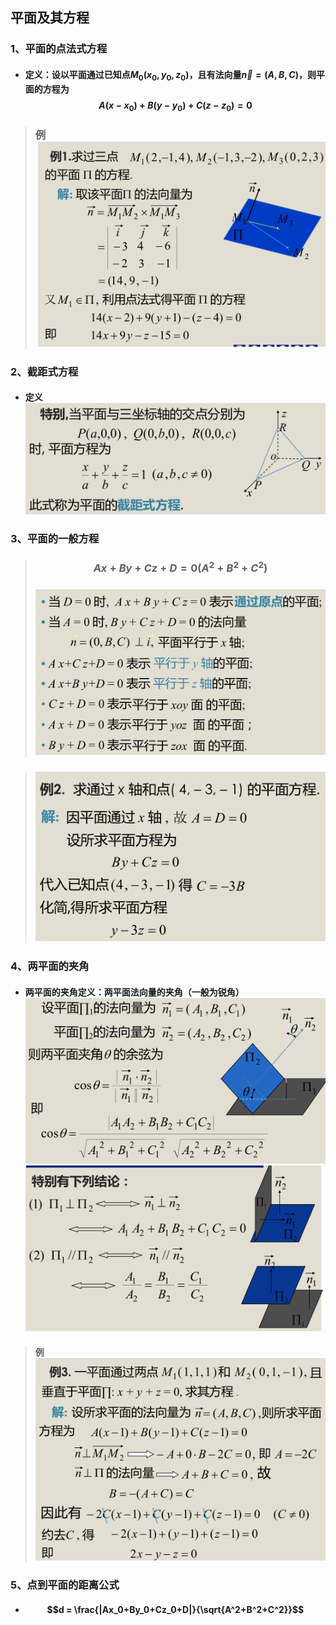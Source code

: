 ## 平面及其方程
### 1、平面的点法式方程
- #### 定义：设以平面通过已知点$M_0(x_0,y_0,z_0)$，且有法向量$\vec n=(A,B,C)$，则平面的方程为$$A(x-x_0)+B(y-y_0)+C(z-z_0)=0$$

> ### 例![](assets/markdown-img-paste-2018032314385172.png)

### 2、截距式方程
- #### 定义![](assets/markdown-img-paste-20180323144048106.png)


### 3、平面的一般方程
> ### $$Ax+By+Cz+D=0(A^2+B^2+C^2)$$
> ### ![](assets/markdown-img-paste-20180323144345599.png)

> ### ![](assets/markdown-img-paste-20180323144407782.png)


### 4、两平面的夹角
- #### 两平面的夹角定义：两平面法向量的夹角（一般为锐角）![](assets/markdown-img-paste-20180323144900863.png)![](assets/markdown-img-paste-20180323144935663.png)

> ####  例![](assets/markdown-img-paste-20180323145129328.png)

### 5、点到平面的距离公式
- #### $$d = \frac{|Ax_0+By_0+Cz_0+D|}{\sqrt{A^2+B^2+C^2}}$$

